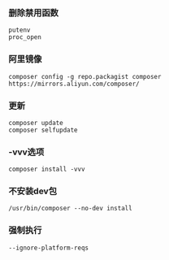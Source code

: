 ### 删除禁用函数
```
putenv
proc_open
```
### 阿里镜像
```
composer config -g repo.packagist composer https://mirrors.aliyun.com/composer/
```
### 更新
```
composer update
composer selfupdate
```
### -vvv选项 
```
composer install -vvv
```
### 不安装dev包
```
/usr/bin/composer --no-dev install
```
### 强制执行
```
--ignore-platform-reqs
```